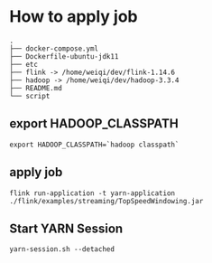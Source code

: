 # How to apply job
```
.
├── docker-compose.yml
├── Dockerfile-ubuntu-jdk11
├── etc
├── flink -> /home/weiqi/dev/flink-1.14.6
├── hadoop -> /home/weiqi/dev/hadoop-3.3.4
├── README.md
└── script
```
## export HADOOP_CLASSPATH
``` shell
export HADOOP_CLASSPATH=`hadoop classpath`
```

## apply job
``` shell
flink run-application -t yarn-application ./flink/examples/streaming/TopSpeedWindowing.jar
```


## Start YARN Session
``` shell 
yarn-session.sh --detached
```

